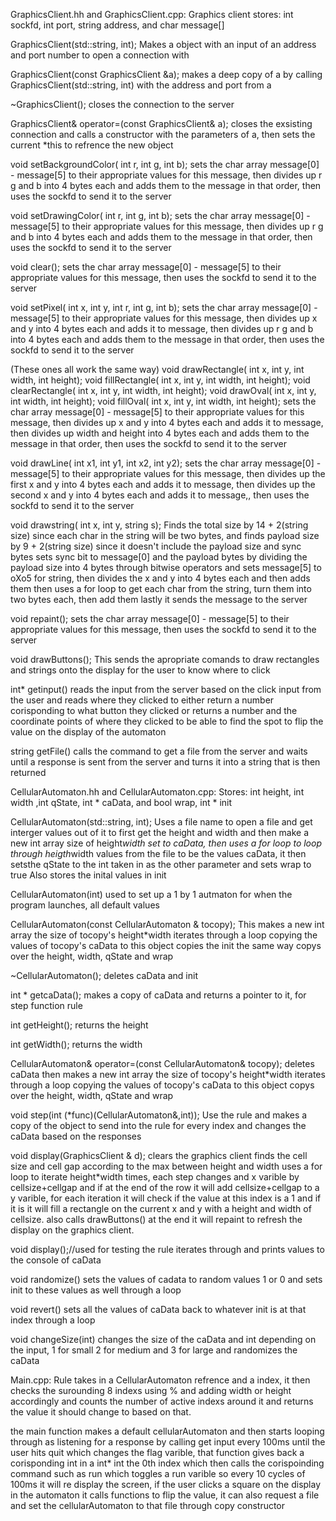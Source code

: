 GraphicsClient.hh and GraphicsClient.cpp:
Graphics client stores:
int sockfd, int port, string address, and char message[]

GraphicsClient(std::string, int);
Makes a object with an input of an address and port number to open a connection with

GraphicsClient(const GraphicsClient &a);
makes a deep copy of a by calling GraphicsClient(std::string, int) with the address and port from a

~GraphicsClient();
closes the connection to the server

GraphicsClient& operator=(const GraphicsClient& a);
closes the exsisting connection and calls a constructor with the parameters of a, then sets the current *this to refrence the new object

void setBackgroundColor( int r, int g, int b);
sets the char array message[0] - message[5] to their appropriate values for this message, then divides up r g and b into 4 bytes each and adds them to the message in that order, then uses the sockfd to send it to the server

void setDrawingColor( int r, int g, int b);
sets the char array message[0] - message[5] to their appropriate values for this message, then divides up r g and b into 4 bytes each and adds them to the message in that order, then uses the sockfd to send it to the server

void clear();
sets the char array message[0] - message[5] to their appropriate values for this message, then uses the sockfd to send it to the server

void setPixel( int x, int y, int r, int g, int b);
sets the char array message[0] - message[5] to their appropriate values for this message, then divides up x and y into 4 bytes each and adds it to message, then divides up r g and b into 4 bytes each and adds them to the message in that order, then uses the sockfd to send it to the server

(These ones all work the same way)
void drawRectangle( int x, int y, int width, int height);
void fillRectangle( int x, int y, int width, int height);
void clearRectangle( int x, int y, int width, int height);
void drawOval( int x, int y, int width, int height);
void fillOval( int x, int y, int width, int height);
sets the char array message[0] - message[5] to their appropriate values for this message, then divides up x and y into 4 bytes each and adds it to message, then divides up width and height into 4 bytes each and adds them to the message in that order, then uses the sockfd to send it to the server

void drawLine( int x1, int y1, int x2,  int y2);
sets the char array message[0] - message[5] to their appropriate values for this message, then divides up  the first x and y into 4 bytes each and adds it to message, then divides up  the second x and y into 4 bytes each and adds it to message,, then uses the sockfd to send it to the server

void drawstring( int x, int y, string s);
Finds the total size by 14 + 2(string size) since each char in the string will be two bytes, and finds payload size by 9 + 2(string size) since it doesn't include the payload size and sync bytes
sets sync bit to message[0] and the payload bytes by dividing the payload size into 4 bytes through bitwise operators and sets message[5] to oXo5 for string,
then divides the x and y into 4 bytes each and then adds them
then uses a for loop to get each char from the string, turn them into two bytes each, then add them
lastly it sends the message to the server

void repaint();
sets the char array message[0] - message[5] to their appropriate values for this message, then uses the sockfd to send it to the server

void drawButtons();
This sends the apropriate comands to draw rectangles and strings onto the display for the user to know where to click

int* getinput()
reads the input from the server based on the click input from the user and reads where they clicked to either return a number corisponding to what button they clicked or returns a number and the coordinate points of where they clicked to be able to find the spot to flip the value on the display of the automaton

string getFile()
calls the command to get a file from the server and waits until a response is sent from the server and turns it into a string that is then returned

CellularAutomaton.hh and CellularAutomaton.cpp:
Stores:
int height, int width ,int qState, int * caData, and bool wrap, int * init

CellularAutomaton(std::string, int);
Uses a file name to open a file and get interger values out of it to first get the height and width and then make a new int array size of height*width set to caData, then uses a for loop to loop through heigth*width values from the file to be the values caData, it then setsthe qState to the int taken in as the other parameter and sets wrap to true
Also stores the inital values in init

CellularAutomaton(int)
used to set up a 1 by 1 autmaton for when the program launches, all default values

CellularAutomaton(const CellularAutomaton & tocopy);
This makes a new int array the size of tocopy's height*width
iterates through a loop copying the values of tocopy's caData to this object
copies the init the same way
copys over the height, width, qState and wrap

~CellularAutomaton();
deletes caData and init

int * getcaData();
makes a copy of caData and returns a pointer to it, for step function rule

int getHeight();
returns the height

int getWidth();
returns the width

CellularAutomaton& operator=(const CellularAutomaton& tocopy);
deletes caData
then makes a new int array the size of tocopy's height*width
iterates through a loop copying the values of tocopy's caData to this object
copys over the height, width, qState and wrap

void step(int (*func)(CellularAutomaton&,int));
Use the rule and makes a copy of the object to send into the rule for every index and changes the caData based on the responses

void display(GraphicsClient & d);
clears the graphics client
finds the cell size and cell gap according to the max between height and width
uses a for loop to iterate height*width times, each step changes and x varible by cellsize+cellgap and if at the end of the row it will add cellsize+cellgap to a y varible, for each iteration it will check if the value at this index is a 1 and if it is it will fill a rectangle on the current x and y with a height and width of cellsize.
also calls drawButtons()
at the end it will repaint to refresh the display on the graphics client.

void display();//used for testing the rule
iterates through and prints values to the console of caData

void randomize()
sets the values of cadata to random values 1 or 0 and sets init to these values as well through a loop

void revert()
sets all the values of caData back to whatever init is at that index through a loop

void changeSize(int)
changes the size of the caData and int depending on the input, 1 for small 2 for medium and 3 for large and randomizes the caData


Main.cpp:
Rule takes in a CellularAutomaton refrence and a index, it then checks the surounding 8 indexs using % and adding width or height accordingly and counts the number of active indexs around it and returns the value it should change to based on that.

the main function makes a default cellularAutomaton and then starts looping through as listening for a response by calling get input every 100ms until the user hits quit which changes the flag varible, that function gives back a corisponding int in a int* int the 0th index which then calls the corispoinding command such as run which toggles a run varible so every 10 cycles of 100ms it will re display the screen, if the user clicks a square on the display in the automaton it calls functions to flip the value, it can also request a file and set the cellularAutomaton to that file through copy constructor